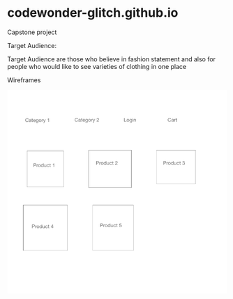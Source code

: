 # codewonder-glitch.github.io
Capstone project 

Target Audience:

Target Audience are those who believe in fashion statement and also for people who would like to see varieties of clothing in one place

Wireframes

![wireframe](client/ecommerceapp/src/wireframe/wireframe.png)
